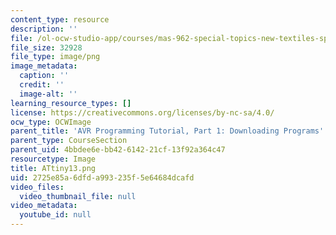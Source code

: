 ```yaml
---
content_type: resource
description: ''
file: /ol-ocw-studio-app/courses/mas-962-special-topics-new-textiles-spring-2010/2725e85a6dfda993235f5e64684dcafd_ATtiny13.png
file_size: 32928
file_type: image/png
image_metadata:
  caption: ''
  credit: ''
  image-alt: ''
learning_resource_types: []
license: https://creativecommons.org/licenses/by-nc-sa/4.0/
ocw_type: OCWImage
parent_title: 'AVR Programming Tutorial, Part 1: Downloading Programs'
parent_type: CourseSection
parent_uid: 4bbdee6e-bb42-6142-21cf-13f92a364c47
resourcetype: Image
title: ATtiny13.png
uid: 2725e85a-6dfd-a993-235f-5e64684dcafd
video_files:
  video_thumbnail_file: null
video_metadata:
  youtube_id: null
---
```

